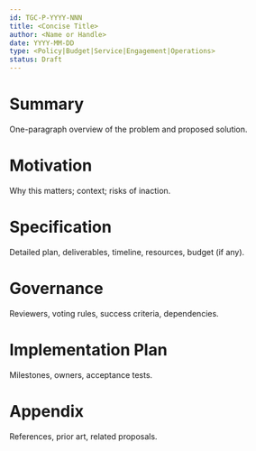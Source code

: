 ```yaml
---
id: TGC-P-YYYY-NNN
title: <Concise Title>
author: <Name or Handle>
date: YYYY-MM-DD
type: <Policy|Budget|Service|Engagement|Operations>
status: Draft
---
```


# Summary
One-paragraph overview of the problem and proposed solution.

# Motivation
Why this matters; context; risks of inaction.

# Specification
Detailed plan, deliverables, timeline, resources, budget (if any).

# Governance
Reviewers, voting rules, success criteria, dependencies.

# Implementation Plan
Milestones, owners, acceptance tests.

# Appendix
References, prior art, related proposals.
